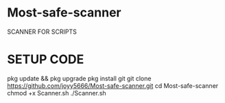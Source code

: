 # Most-safe-scanner
SCANNER FOR SCRIPTS

# SETUP CODE 
pkg update && pkg upgrade
pkg install git
git clone https://github.com/joyy5666/Most-safe-scanner.git
cd Most-safe-scanner
 chmod +x Scanner.sh
 ./Scanner.sh
